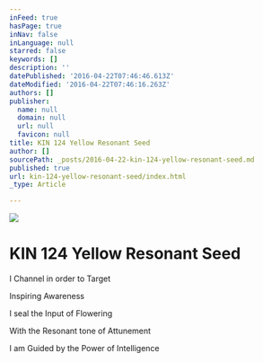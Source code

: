 ```yaml
---
inFeed: true
hasPage: true
inNav: false
inLanguage: null
starred: false
keywords: []
description: ''
datePublished: '2016-04-22T07:46:46.613Z'
dateModified: '2016-04-22T07:46:16.263Z'
authors: []
publisher:
  name: null
  domain: null
  url: null
  favicon: null
title: KIN 124 Yellow Resonant Seed
author: []
sourcePath: _posts/2016-04-22-kin-124-yellow-resonant-seed.md
published: true
url: kin-124-yellow-resonant-seed/index.html
_type: Article

---
```

![](https://the-grid-user-content.s3-us-west-2.amazonaws.com/b43bb596-6e60-4fb8-946a-25c091f192d2.png)

# KIN 124 Yellow Resonant Seed

I Channel in order to Target

Inspiring Awareness

I seal the Input of Flowering

With the Resonant tone of Attunement

I am Guided by the Power of Intelligence